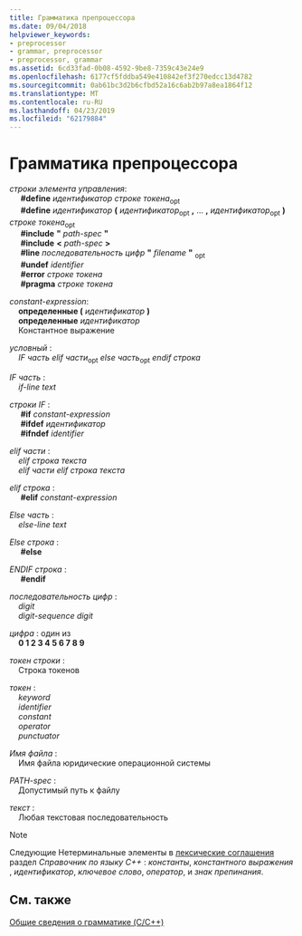 ```yaml
---
title: Грамматика препроцессора
ms.date: 09/04/2018
helpviewer_keywords:
- preprocessor
- grammar, preprocessor
- preprocessor, grammar
ms.assetid: 6cd33fad-0b08-4592-9be8-7359c43e24e9
ms.openlocfilehash: 6177cf5fddba549e410842ef3f270edcc13d4782
ms.sourcegitcommit: 0ab61bc3d2b6cfbd52a16c6ab2b97a8ea1864f12
ms.translationtype: MT
ms.contentlocale: ru-RU
ms.lasthandoff: 04/23/2019
ms.locfileid: "62179884"
---
```

# <a name="preprocessor-grammar"></a>Грамматика препроцессора

*строки элемента управления*:<br/>
&nbsp;&nbsp;&nbsp;&nbsp; **#define** *идентификатор* *строке токена*<sub>opt</sub><br/>
&nbsp;&nbsp;&nbsp;&nbsp; **#define** <em>идентификатор</em> **(** *идентификатор*<sub>opt</sub> **,** ... **,** *идентификатор*<sub>opt</sub> **)** *строке токена*<sub>opt</sub><br/>
&nbsp;&nbsp;&nbsp;&nbsp; **#include** **"** *path-spec* **"**<br/>
&nbsp;&nbsp;&nbsp;&nbsp; **#include** **\<** *path-spec* **>**<br/>
&nbsp;&nbsp;&nbsp;&nbsp; **#line** *последовательность цифр* **"** *filename* **"** <sub>opt</sub><br/>
&nbsp;&nbsp;&nbsp;&nbsp; **#undef** *identifier*<br/>
&nbsp;&nbsp;&nbsp;&nbsp; **#error** *строке токена*<br/>
&nbsp;&nbsp;&nbsp;&nbsp; **#pragma** *строке токена*

*constant-expression*:<br/>
&nbsp;&nbsp;&nbsp;&nbsp;**определенные (** *идентификатор* **)**<br/>
&nbsp;&nbsp;&nbsp;&nbsp;**определенные** *идентификатор*<br/>
&nbsp;&nbsp;&nbsp;&nbsp;Константное выражение

*условный* :<br/>
&nbsp;&nbsp;&nbsp;&nbsp;*IF часть* *elif части*<sub>opt</sub> *else часть*<sub>opt</sub> *endif строка*

*IF часть* :<br/>
&nbsp;&nbsp;&nbsp;&nbsp;*if-line* *text*

*строки IF* :<br/>
&nbsp;&nbsp;&nbsp;&nbsp; **#if** *constant-expression*<br/>
&nbsp;&nbsp;&nbsp;&nbsp; **#ifdef** *идентификатор*<br/>
&nbsp;&nbsp;&nbsp;&nbsp; **#ifndef** *identifier*

*elif части* :<br/>
&nbsp;&nbsp;&nbsp;&nbsp;*elif строка* *текста*<br/>
&nbsp;&nbsp;&nbsp;&nbsp;*elif части* *elif строка* *текста*

*elif строка* :<br/>
&nbsp;&nbsp;&nbsp;&nbsp; **#elif** *constant-expression*

*Else часть* :<br/>
&nbsp;&nbsp;&nbsp;&nbsp;*else-line* *text*

*Else строка* :<br/>
&nbsp;&nbsp;&nbsp;&nbsp; **#else**

*ENDIF строка* :<br/>
&nbsp;&nbsp;&nbsp;&nbsp; **#endif**

*последовательность цифр* :<br/>
&nbsp;&nbsp;&nbsp;&nbsp;*digit*<br/>
&nbsp;&nbsp;&nbsp;&nbsp;*digit-sequence* *digit*

*цифра* : один из<br/>
&nbsp;&nbsp;&nbsp;&nbsp;**0 1 2 3 4 5 6 7 8 9**

*токен строки* :<br/>
&nbsp;&nbsp;&nbsp;&nbsp;Строка токенов

*токен* :<br/>
&nbsp;&nbsp;&nbsp;&nbsp;*keyword*<br/>
&nbsp;&nbsp;&nbsp;&nbsp;*identifier*<br/>
&nbsp;&nbsp;&nbsp;&nbsp;*constant*<br/>
&nbsp;&nbsp;&nbsp;&nbsp;*operator*<br/>
&nbsp;&nbsp;&nbsp;&nbsp;*punctuator*

*Имя файла* :<br/>
&nbsp;&nbsp;&nbsp;&nbsp;Имя файла юридические операционной системы

*PATH-spec* :<br/>
&nbsp;&nbsp;&nbsp;&nbsp;Допустимый путь к файлу

*текст* :<br/>
&nbsp;&nbsp;&nbsp;&nbsp;Любая текстовая последовательность

> [!NOTE]
> Следующие Нетерминальные элементы в [лексические соглашения](../cpp/lexical-conventions.md) раздел *Справочник по языку C++* : *константы*, *константного выражения* , *идентификатор*, *ключевое слово*, *оператор*, и *знак препинания*.

## <a name="see-also"></a>См. также

[Общие сведения о грамматике (C/C++)](../preprocessor/grammar-summary-c-cpp.md)